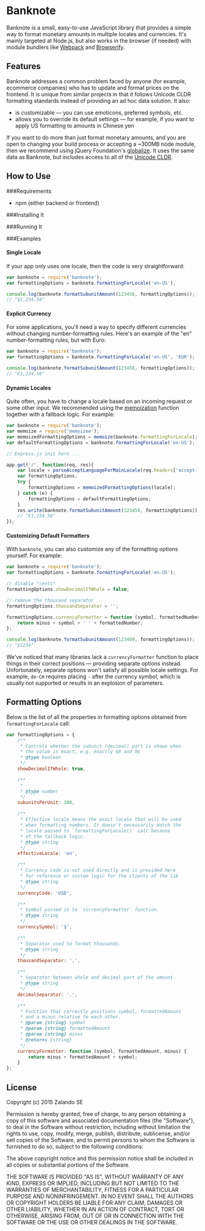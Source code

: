 # Banknote

Banknote is a small, easy-to-use JavaScript library that provides a simple way to format monetary amounts in multiple locales and currencies. It's mainly targeted at Node.js, but also works in the browser (if needed) with module bundlers like [Webpack](https://webpack.github.io/) and [Browserify](http://browserify.org/).

## Features
Banknote addresses a common problem faced by anyone (for example, ecommerce companies) who has to update and format prices on the frontend. It is unique from similar projects in that it follows Unicode CLDR formatting standards instead of providing an ad hoc data solution. It also:  
- is customizable — you can use emoticons, preferred symbols, etc.
- allows you to override its default settings — for example, if you want to apply US formatting to amounts in Chinese yen 

If you want to do more than just format monetary amounts, and you are open to changing your build process or accepting a ~300MB node module, then we recommend using jQuery Foundation's [globalize](https://github.com/jquery/globalize). It uses the same data as Banknote, but includes access to all of the [Unicode CLDR](http://cldr.unicode.org/).

## How to Use

###Requirements
- npm (either backend or frontend)

###Installing It

###Running It

###Examples
#### Single Locale

If your app only uses one locale, then the code is very straightforward:

```js
var banknote = require('banknote');
var formattingOptions = banknote.formattingForLocale('en-US');

console.log(banknote.formatSubunitAmount(123456, formattingOptions));
// "$1,234.56"
```

#### Explicit Currency

For some applications, you'll need a way to specify different currencies without changing number-formatting rules. Here's an example of the "en" number-formatting rules, but with Euro:

```js
var banknote = require('banknote');
var formattingOptions = banknote.formattingForLocale('en-US', 'EUR');

console.log(banknote.formatSubunitAmount(123456, formattingOptions));
// "€1,234.56"
```

####  Dynamic Locales

Quite often, you have to change a locale based on an incoming request or some other input. We recommended using
the [memoization](https://en.wikipedia.org/wiki/Memoization) function together with a fallback logic. For example:

```js
var banknote = require('banknote');
var memoize = require('memoizee');
var memoizedFormattingOptions = memoize(banknote.formattingForLocale);
var defaultFormattingOptions = banknote.formattingForLocale('en-US');

// Express.js init here ...

app.get('/', function(req, res){
    var locale = parseAcceptLanguageForMainLocale(req.headers['accept-language']);
    var formattingOptions;
    try {
        formattingOptions = memoizedFormattingOptions(locale);
    } catch (e) {
        formattingOptions = defaultFormattingOptions;
    }
    res.write(banknote.formatSubunitAmount(123456, formattingOptions));
    // "€1,234.56"
});

```

#### Customizing Default Formatters

With `banknote`, you can also customize any of the formatting options yourself. For example:

```js
var banknote = require('banknote');
var formattingOptions = banknote.formattingForLocale('en-US');

// disable "cents"
formattingOptions.showDecimalIfWhole = false;

// remove the thousand separator
formattingOptions.thousandSeparator = '';

formattingOptions.currencyFormatter = function (symbol, formattedNumber, minus) {
    return minus + symbol + ' ' + formattedNumber;
};

console.log(banknote.formatSubunitAmount(123400, formattingOptions));
// "$1234"
```

We've noticed that many libraries lack a `currencyFormatter` function to place things in their correct positions — providing separate options instead. Unfortunately, separate options won't satisfy all possible locale settings. For example, `de-CH` requires placing `-` after the currency symbol, which is usually not supported or results in an explosion of parameters.

## Formatting Options

Below is the list of all the properties in formatting options obtained from
`formattingForLocale` call:

```js
var formattingOptions = {
    /**
     * Controls whether the subunit (decimal) part is shown when
     * the value is exact, e.g. exactly $8 and 0¢
     * @type boolean
     */
    showDecimalIfWhole: true,

    /**
     *
     * @type number
     */
    subunitsPerUnit: 100,

    /**
     * Effective locale means the exact locale that will be used
     * when formatting numbers. It doesn't necessarily match the
     * locale passed to `formattingForLocale()` call because
     * of the fallback logic.
     * @type string
     */
    effectiveLocale: 'en',

    /**
     * Currency code is not used directly and is provided here
     * for reference or custom logic for the clients of the lib
     * @type string
     */
    currencyCode: 'USD',

    /**
     * Symbol passed in to `currencyFormatter` function.
     * @type string
     */
    currencySymbol: '$',

    /**
     * Separator used to format thousands.
     * @type string
     */
    thousandSeparator: ',',

    /**
     * Separator between whole and decimal part of the amount.
     * @type string
     */
    decimalSeparator: '.',

    /**
     * Function that correctly positions symbol, formattedAmount
     * and a minus relative to each other.
     * @param {string} symbol
     * @param {string} formattedAmount
     * @param {string} minus
     * @returns {string}
     */
    currencyFormatter: function (symbol, formattedAmount, minus) {
        return minus + formattedAmount + symbol;
    }
};
```

## License

Copyright (c) 2015 Zalando SE

Permission is hereby granted, free of charge, to any person obtaining a copy
of this software and associated documentation files (the "Software"), to deal
in the Software without restriction, including without limitation the rights
to use, copy, modify, merge, publish, distribute, sublicense, and/or sell
copies of the Software, and to permit persons to whom the Software is
furnished to do so, subject to the following conditions:

The above copyright notice and this permission notice shall be included in
all copies or substantial portions of the Software.

THE SOFTWARE IS PROVIDED "AS IS", WITHOUT WARRANTY OF ANY KIND, EXPRESS OR
IMPLIED, INCLUDING BUT NOT LIMITED TO THE WARRANTIES OF MERCHANTABILITY,
FITNESS FOR A PARTICULAR PURPOSE AND NONINFRINGEMENT.  IN NO EVENT SHALL THE
AUTHORS OR COPYRIGHT HOLDERS BE LIABLE FOR ANY CLAIM, DAMAGES OR OTHER
LIABILITY, WHETHER IN AN ACTION OF CONTRACT, TORT OR OTHERWISE, ARISING FROM,
OUT OF OR IN CONNECTION WITH THE SOFTWARE OR THE USE OR OTHER DEALINGS IN
THE SOFTWARE.

